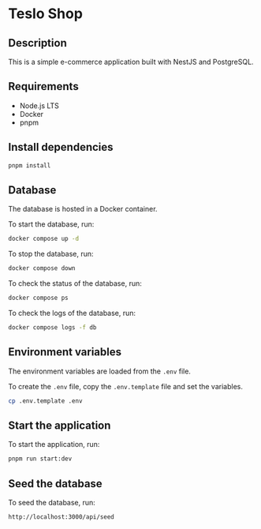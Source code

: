 # Teslo Shop

## Description

This is a simple e-commerce application built with NestJS and PostgreSQL.

## Requirements

- Node.js LTS
- Docker
- pnpm

## Install dependencies

```bash
pnpm install
```

## Database

The database is hosted in a Docker container.

To start the database, run:

```bash
docker compose up -d
```

To stop the database, run:

```bash
docker compose down
```

To check the status of the database, run:

```bash
docker compose ps
```

To check the logs of the database, run:

```bash
docker compose logs -f db
```

## Environment variables

The environment variables are loaded from the `.env` file.

To create the `.env` file, copy the `.env.template` file and set the variables.

```bash
cp .env.template .env
```

## Start the application

To start the application, run:

```bash
pnpm run start:dev
```

## Seed the database

To seed the database, run:

```bash
http://localhost:3000/api/seed
```

